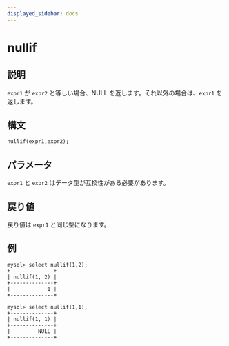 ```yaml
---
displayed_sidebar: docs
---
```


# nullif

## 説明

`expr1` が `expr2` と等しい場合、NULL を返します。それ以外の場合は、`expr1` を返します。

## 構文

```Haskell
nullif(expr1,expr2);
```

## パラメータ

`expr1` と `expr2` はデータ型が互換性がある必要があります。

## 戻り値

戻り値は `expr1` と同じ型になります。

## 例

```Plain Text
mysql> select nullif(1,2);
+--------------+
| nullif(1, 2) |
+--------------+
|            1 |
+--------------+

mysql> select nullif(1,1);
+--------------+
| nullif(1, 1) |
+--------------+
|         NULL |
+--------------+
```